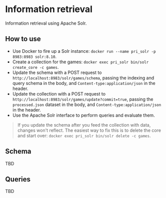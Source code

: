 # Information retrieval

Information retrieval using Apache Solr.

## How to use

- Use Docker to fire up a Solr instance: `docker run --name pri_solr -p 8983:8983 solr:8.10`.
- Create a collection for the games: `docker exec pri_solr bin/solr create_core -c games`.
- Update the schema with a POST request to `http://localhost:8983/solr/games/schema`, passing the indexing and query schema in the body, and `Content-type:application/json` in the header.
- Update the collection with a POST request to `http://localhost:8983/solr/games/update?commit=true`, passing the `processed.json` dataset in the body, and `Content-type:application/json` in the header.
- Use the Apache Solr interface to perform queries and evaluate them.

> If you update the schema after you feed the collection with data, changes won't reflect. The easiest way to fix this is to delete the core and start over: `docker exec pri_solr bin/solr delete -c games`.

## Schema

TBD

## Queries

TBD